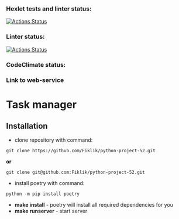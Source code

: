 ### Hexlet tests and linter status:
[![Actions Status](https://github.com/Fiklik/python-project-52/actions/workflows/hexlet-check.yml/badge.svg)](https://github.com/Fiklik/python-project-52/actions)

### Linter status:
[![Actions Status](https://github.com/Fiklik/python-project-52/actions/workflows/linter-check.yml/badge.svg)](https://github.com/Fiklik/python-project-52/actions)

### CodeClimate status:


### Link to web-service


# Task manager


## Installation
- clone repository with command:

`git clone https://github.com/Fiklik/python-project-52.git`

**or**

`git clone git@github.com:Fiklik/python-project-52.git`

- install poetry with command:

`python -m pip install poetry`

- **make install** - poetry will install all required dependencies for you
- **make runserver** - start server